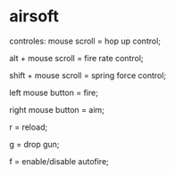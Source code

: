 # airsoft
controles:
mouse scroll = hop up control;

alt + mouse scroll = fire rate control;

shift + mouse scroll = spring force control;

left mouse button = fire;

right mouse button = aim;

r = reload;

g = drop gun;

f = enable/disable autofire;
